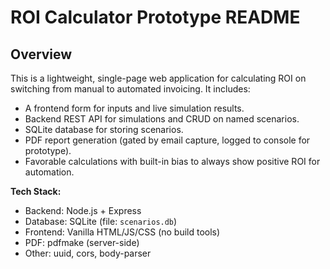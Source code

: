 # ROI Calculator Prototype README

## Overview
This is a lightweight, single-page web application for calculating ROI on switching from manual to automated invoicing. It includes:
- A frontend form for inputs and live simulation results.
- Backend REST API for simulations and CRUD on named scenarios.
- SQLite database for storing scenarios.
- PDF report generation (gated by email capture, logged to console for prototype).
- Favorable calculations with built-in bias to always show positive ROI for automation.

**Tech Stack:**
- Backend: Node.js + Express
- Database: SQLite (file: `scenarios.db`)
- Frontend: Vanilla HTML/JS/CSS (no build tools)
- PDF: pdfmake (server-side)
- Other: uuid, cors, body-parser

